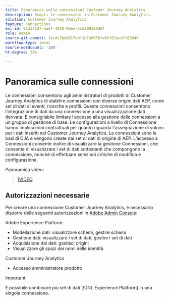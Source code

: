 ```yaml
---
title: Panoramica sulle connessioni Customer Journey Analytics
description: Scopri le connessioni in Customer Journey Analytics.
solution: Customer Journey Analytics
feature: Connections
exl-id: 012371d7-aaef-4018-95ee-5c52083e9d8f
role: Admin
source-git-commit: 14cdc7bd8817dbf1d7a9950fa6ff62aedff82640
workflow-type: tm+mt
source-wordcount: '188'
ht-degree: 39%

---
```


# Panoramica sulle connessioni

Le connessioni consentono agli amministratori di prodotti di Customer Journey Analytics di stabilire connessioni con diverse origini dati AEP, come set di dati di eventi, ricerche e profili. Queste connessioni consentono l’integrazione di dati da una connessione a una visualizzazione dati derivata. È consigliabile limitare l’accesso alla gestione delle connessioni a un gruppo di gestione di base. Le configurazioni a livello di Connessione hanno implicazioni contrattuali per quanto riguarda l&#39;assegnazione di volumi per i dati inseriti nel Customer Journey Analytics.
Le connessioni sono le basi di CJA e vengono create dai set di dati di origine di AEP. L’accesso a Connessioni consente inoltre di visualizzare la gestione Connessioni, che consente di visualizzare i set di dati sottostanti che compongono la connessione, nonché di effettuare selezioni critiche di modifica e configurazione.

Panoramica video:

>[!VIDEO](https://video.tv.adobe.com/v/35111/?quality=12&learn=on)

## Autorizzazioni necessarie

Per creare una connessione Customer Journey Analytics, è necessario disporre delle seguenti autorizzazioni in [Adobe Admin Console](https://helpx.adobe.com/it/enterprise/admin-guide.html/enterprise/using/manage-permissions-and-roles.ug.html):

Adobe Experience Platform:
* Modellazione dati: visualizzare schemi, gestire schemi
* Gestione dati: visualizzare i set di dati, gestire i set di dati
* Acquisizione dei dati: gestisci origini
* Visualizzare gli spazi dei nomi delle identità

Customer Journey Analytics
* Accesso amministratore prodotto

>[!IMPORTANT]
>
>È possibile combinare più set di dati [!DNL Experience Platform] in una singola connessione.
